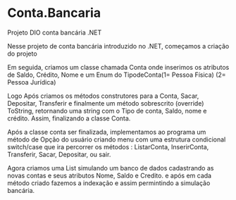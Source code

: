 # Conta.Bancaria

Projeto DIO conta bancária .NET

Nesse projeto de conta bancária introduzido no .NET, começamos a criação do projeto

Em seguida, criamos um classe chamada Conta onde inserimos os atributos de Saldo, Crédito, Nome
e um Enum do TipodeConta(1= Pessoa Física) (2= Pessoa Jurídica)

Logo Após criamos os métodos construtores para a Conta, Sacar, Depositar, Transferir e finalmente
um método sobrescrito (override) ToString, retornando uma string com o Tipo de conta, Saldo, nome e crédito.
Assim, finalizando a classe Conta.

Após a classe conta ser finalizada, implementamos ao programa um método de Opção do usuário
criando menu com uma estrutura condicional switch/case que ira percorrer os métodos :
ListarConta, InserirConta, Transferir, Sacar, Depositar, ou sair.

Agora criamos uma List<conta> simulando um banco de dados cadastrando as novas contas e seus atributos 
Nome, Saldo e Credito.
e após em cada método criado fazemos a indexação e assim permintindo a simulação bancária.


